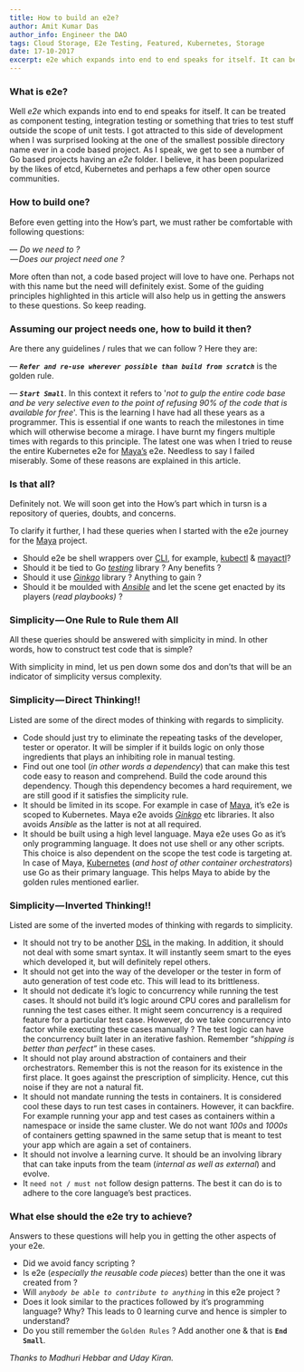 ```yaml
---
title: How to build an e2e?
author: Amit Kumar Das
author_info: Engineer the DAO
tags: Cloud Storage, E2e Testing, Featured, Kubernetes, Storage
date: 17-10-2017
excerpt: e2e which expands into end to end speaks for itself. It can be treated as component testing, integration testing or something that tries to test stuff outside the scope of unit tests.
---
```


### What is e2e?

Well *e2e* which expands into end to end speaks for itself. It can be treated as component testing, integration testing or something that tries to test stuff outside the scope of unit tests. I got attracted to this side of development when I was surprised looking at the one of the smallest possible directory name ever in a code based project. As I speak, we get to see a number of Go based projects having an *e2e* folder. I believe, it has been popularized by the likes of etcd, Kubernetes and perhaps a few other open source communities.

### How to build one?

Before even getting into the How’s part, we must rather be comfortable with following questions:

— *Do we need to ?*  
 — *Does our project need one ?*

More often than not, a code based project will love to have one. Perhaps not with this name but the need will definitely exist. Some of the guiding principles highlighted in this article will also help us in getting the answers to these questions. So keep reading.

### Assuming our project needs one, how to build it then?

Are there any guidelines / rules that we can follow ? Here they are:

— ***`Refer and re-use wherever possible than build from scratch`*** is the golden rule.

— ***`Start Small`***. In this context it refers to '*not to gulp the entire code base and be very selective even to the point of refusing 90% of the code that is available for free*'. This is the learning I have had all these years as a programmer. This is essential if one wants to reach the milestones in time which will otherwise become a mirage. I have burnt my fingers multiple times with regards to this principle. The latest one was when I tried to reuse the entire Kubernetes e2e for [Maya’s](https://github.com/openebs/maya/) e2e. Needless to say I failed miserably. Some of these reasons are explained in this article.

### Is that all?

Definitely not. We will soon get into the How’s part which in tursn is a repository of queries, doubts, and concerns.

To clarify it further, I had these queries when I started with the e2e journey for the [Maya](https://github.com/openebs/maya/) project.

- Should e2e be shell wrappers over [CLI](https://en.wikipedia.org/wiki/Command-line_interface), for example, [kubectl](https://kubernetes.io/docs/user-guide/kubectl-overview/) & [mayactl](https://github.com/openebs/maya/tree/master/cmd/mayactl)?
- Should it be tied to Go [*testing*](https://golang.org/pkg/testing/) library ? Any benefits ?
- Should it use [*Ginkgo*](https://onsi.github.io/ginkgo/) library ? Anything to gain ?
- Should it be moulded with [*Ansible*](https://www.ansible.com/) and let the scene get enacted by its players (*read playbooks)* ?

### Simplicity — One Rule to Rule them All

All these queries should be answered with simplicity in mind. In other words, how to construct test code that is simple?

With simplicity in mind, let us pen down some dos and don’ts that will be an 
indicator of simplicity versus complexity.

### Simplicity — Direct Thinking!!

Listed are some of the direct modes of thinking with regards to simplicity.

- Code should just try to eliminate the repeating tasks of the developer, tester or operator. It will be simpler if it builds logic on only those ingredients that plays an inhibiting role in manual testing.
- Find out one tool (*in other words a dependency*) that can make this test code easy to reason and comprehend. Build the code around this dependency. Though this dependency becomes a hard requirement, we are still good if it satisfies the simplicity rule.
- It should be limited in its scope. For example in case of [Maya](https://github.com/openebs/maya/), it’s e2e is scoped to Kubernetes. Maya e2e avoids [*Ginkgo*](https://onsi.github.io/ginkgo/) etc libraries. It also avoids *Ansible* as the latter is not at all required.
- It should be built using a high level language. Maya e2e uses Go as it’s only programming language. It does not use shell or any other scripts. This choice is also dependent on the scope the test code is targeting at. In case of Maya, [Kubernetes](https://kubernetes.io/) (*and host of other container orchestrators*) use Go as their primary language. This helps Maya to abide by the golden rules mentioned earlier.

### Simplicity — Inverted Thinking!!

Listed are some of the inverted modes of thinking with regards to simplicity.

- It should not try to be another [DSL](https://en.wikipedia.org/wiki/Domain-specific_language) in the making. In addition, it should not deal with some smart syntax. It will instantly seem smart to the eyes which developed it, but will definitely repel others.
- It should not get into the way of the developer or the tester in form of auto 
generation of test code etc. This will lead to its brittleness.
- It should not dedicate it’s logic to concurrency while running the test cases. It should not build it’s logic around CPU cores and parallelism for running the test cases either. It might seem concurrency is a required feature for a particular test case. However, do we take concurrency into factor while executing these cases manually ? The test logic can have the concurrency built later in an iterative fashion. Remember “*shipping is better than perfect”* in these cases.
- It should not play around abstraction of containers and their orchestrators. Remember this is not the reason for its existence in the first place. It goes against the prescription of simplicity. Hence, cut this noise if they are not a natural fit.
- It should not mandate running the tests in containers. It is considered cool these days to run test cases in containers. However, it can backfire. For example running your app and test cases as containers within a namespace or inside the same cluster. We do not want *100s* and *1000s* of containers getting spawned in the same setup that is meant to test your app which are again a set of containers.
- It should not involve a learning curve. It should be an involving library that can take inputs from the team (*internal as well as external*) and evolve.
- It `need not / must not` follow design patterns. The best it can do is to adhere to the core language’s best practices.

### What else should the e2e try to achieve?

Answers to these questions will help you in getting the other aspects of your e2e.

- Did we avoid fancy scripting ?
- Is e2e (*especially the reusable code pieces*) better than the one it was created from ?
- Will *`anybody be able to contribute to anything`* in this e2e project ?
- Does it look similar to the practices followed by it’s programming language? Why? This leads to 0 learning curve and hence is simpler to understand?
- Do you still remember the `Golden Rules` ? Add another one & that is **`End Small`**.

*Thanks to Madhuri Hebbar and Uday Kiran.*
